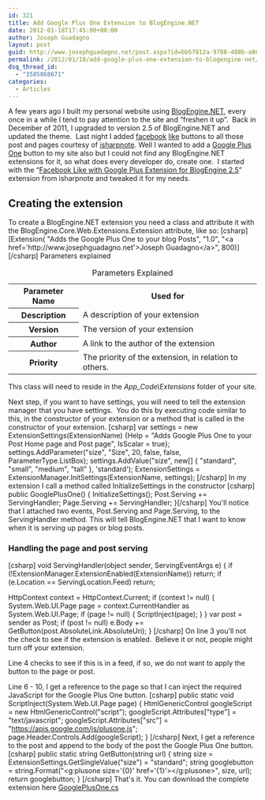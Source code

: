 ```yaml
---
id: 321
title: Add Google Plus One Extension to BlogEngine.NET
date: 2012-01-18T17:45:00+00:00
author: Joseph Guadagno
layout: post
guid: http://www.josephguadagno.net/post.aspx?id=bb57812a-9788-488b-a86a-e74b06feb9f8
permalink: /2012/01/18/add-google-plus-one-extension-to-blogengine-net/
dsq_thread_id:
  - "3585868671"
categories:
  - Articles
---
```

A few years ago I built my personal website using <a href="http://www.dotnetblogengine.net/" target="_blank">BlogEngine.NET</a>, every once in a while I tend to pay attention to the site and “freshen it up”.  Back in December of 2011, I upgraded to version 2.5 of BlogEngine.NET and updated the theme.  Last night I added <a href="http://facebook.com" target="_blank">facebook</a> <a href="https://developers.facebook.com/docs/reference/plugins/like/" target="_blank">like</a> buttons to all those post and pages courtesy of <a title="Facebook Like Button Extension For BlogEngine 2.0" href="http://isharpnote.com/isharpnote/post/2011/03/17/Facebook-Like-Button-Extension-For-BlogEngine-20.aspx" target="_blank">isharpnote</a>. Well I wanted to add a <a href="http://www.google.com/+1/button/" target="_blank">Google Plus One</a> button to my site also but I could not find any BlogEngine.NET extensions for it, so what does every developer do, create one.  I started with the “<a href="http://isharpnote.com/isharpnote/post/2011/07/24/Facebook-Like-with-Google-Plus-Extension-for-BlogEngine-25.aspx" target="_blank">Facebook Like with Google Plus Extension for BlogEngine 2.5</a>” extension from isharpnote and tweaked it for my needs.
<h2>Creating the extension</h2>
To create a BlogEngine.NET extension you need a class and attribute it with the BlogEngine.Core.Web.Extensions.Extension attribute, like so:
[csharp]
[Extension(
	&quot;Adds the Google Plus One to your blog Posts&quot;, 
	&quot;1.0&quot;, 
	&quot;&lt;a href='http://www.josephguadagno.net'&gt;Joseph Guadagno&lt;/a&gt;&quot;,
	800)]
[/csharp]
Parameters explained
<table class="table table-striped"><caption>Parameters Explained</caption>
<tbody>
<tr>
<th scope="col" abbr="Parameter Name">Parameter Name</th>
<th scope="col" abbr="Used for">Used for</th>
</tr>
<tr>
<th scope="row" abbr="Description">Description</th>
<td>A description of your extension</td>
</tr>
<tr>
<th scope="row" abbr="Version">Version</th>
<td>The version of your extension</td>
</tr>
<tr>
<th scope="row" abbr="Author">Author</th>
<td>A link to the author of the extension</td>
</tr>
<tr>
<th scope="row" abbr="Priority">Priority</th>
<td >The priority of the extension, in relation to others.</td>
</tr>
</tbody>
</table>
This class will need to reside in the <em>App_Code\Extensions</em> folder of your site.

Next step, if you want to have settings, you will need to tell the extension manager that you have settings.  You do this by executing code similar to this, in the constructor of your extension or a method that is called in the constructor of your extension.
[csharp]
var settings = new ExtensionSettings(ExtensionName)
  {Help = &quot;Adds Google Plus One to your Post Home page and Post page&quot;, IsScalar = true};
  settings.AddParameter(&quot;size&quot;, &quot;Size&quot;, 20, false, false, ParameterType.ListBox);
  settings.AddValue(&quot;size&quot;, new[] { &quot;standard&quot;, &quot;small&quot;, &quot;medium&quot;, &quot;tall&quot; }, 'standard');
  ExtensionSettings = ExtensionManager.InitSettings(ExtensionName, settings);
[/csharp]
In my extension I call a method called InitializeSettings in the constructor
[csharp]
public GooglePlusOne()
{
  InitializeSettings();
  Post.Serving += ServingHandler;
  Page.Serving += ServingHandler;
}[/csharp]
You'll notice that I attached two events, Post.Serving and Page.Serving, to the ServingHandler method. This will tell BlogEngine.NET that I want to know when it is serving up pages or blog posts.
<h3>Handling the page and post serving</h3>
[csharp]
void ServingHandler(object sender, ServingEventArgs e)
{
  if (!ExtensionManager.ExtensionEnabled(ExtensionName)) return;
  if (e.Location == ServingLocation.Feed) return;

  HttpContext context = HttpContext.Current;
  if (context != null)
  {
    System.Web.UI.Page page = context.CurrentHandler as System.Web.UI.Page;
    if (page != null)
    {
      ScriptInject(page);
    }
  }
  var post = sender as Post;
  if (post != null)
      e.Body += GetButton(post.AbsoluteLink.AbsoluteUri);
}
[/csharp]
On line 3 you'll not the check to see if the extension is enabled.  Believe it or not, people might turn off your extension.

Line 4 checks to see if this is in a feed, if so, we do not want to apply the button to the page or post.

Line 6 - 10, I get a reference to the page so that I can inject the required JavaScript for the Google Plus One button.
[csharp]
public static void ScriptInject(System.Web.UI.Page page)
{
  HtmlGenericControl googleScript = new HtmlGenericControl(&quot;script&quot;);
  googleScript.Attributes[&quot;type&quot;] = &quot;text/javascript&quot;;
  googleScript.Attributes[&quot;src&quot;] = &quot;https://apis.google.com/js/plusone.js&quot;;
  page.Header.Controls.Add(googleScript);
}
[/csharp]
Next, I get a reference to the post and append to the body of the post the Google Plus One button.
[csharp]
public static string GetButton(string url)
{
  string size = ExtensionSettings.GetSingleValue(&quot;size&quot;) = &quot;standard&quot;;
  string googlebutton = string.Format(&quot;&lt;g:plusone size='{0}' href='{1}'&gt;&lt;/g:plusone&gt;&quot;, size, url);
  return googlebutton;
}
[/csharp]
That's it. You can download the complete extension here <a href="http://1222-7915.el-alt.com/wp-content/uploads/2015/03/GooglePlusOne.cs_.zip">GooglePlusOne.cs</a>
